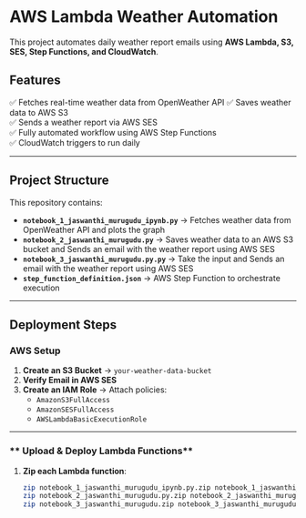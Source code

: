 # AWS Lambda Weather Automation  

This project automates daily weather report emails using **AWS Lambda, S3, SES, Step Functions, and CloudWatch**.

## Features  
✅ Fetches real-time weather data from OpenWeather API 
✅ Saves weather data to AWS S3   
✅ Sends a weather report via AWS SES  
✅ Fully automated workflow using AWS Step Functions   
✅ CloudWatch triggers to run daily   

---

##  Project Structure  
This repository contains:  
- **`notebook_1_jaswanthi_murugudu_ipynb.py`** → Fetches weather data from OpenWeather API  and plots the graph
- **`notebook_2_jaswanthi_murugudu.py`** → Saves weather data to an AWS S3 bucket  and Sends an email with the weather report using AWS SES  
- **`notebook_3_jaswanthi_murugudu.py.py`** → Take the input and Sends an email with the weather report using AWS SES  
- **`step_function_definition.json`** → AWS Step Function to orchestrate execution  

---

##  Deployment Steps  

### **AWS Setup**  
1. **Create an S3 Bucket** → `your-weather-data-bucket`  
2. **Verify Email in AWS SES**  
3. **Create an IAM Role** → Attach policies:  
   - `AmazonS3FullAccess`  
   - `AmazonSESFullAccess`  
   - `AWSLambdaBasicExecutionRole`  

---

### ** Upload & Deploy Lambda Functions**  
1. **Zip each Lambda function**:  
   ```sh
   zip notebook_1_jaswanthi_murugudu_ipynb.py.zip notebook_1_jaswanthi_murugudu_ipynb.py.py
   zip notebook_2_jaswanthi_murugudu.py.zip notebook_2_jaswanthi_murugudu.py
   zip notebook_3_jaswanthi_murugudu.zip notebook_3_jaswanthi_murugudu.py

